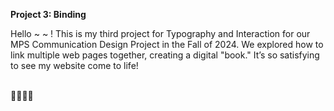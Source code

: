 <strong> Project 3: Binding </strong>


Hello ~ ~ !
This is my third project for Typography and Interaction for our MPS Communication Design Project in the Fall of 2024.
We explored how to link multiple web pages together, creating a digital "book."
It’s so satisfying to see my website come to life!

<br>
🎅🏻🎄🔥
